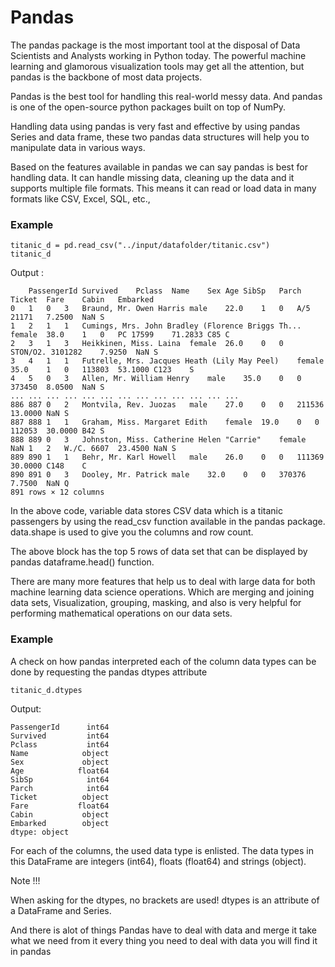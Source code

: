 # Pandas 

The pandas package is the most important tool at the disposal of Data Scientists and Analysts working in Python today. The powerful machine learning and glamorous visualization tools may get all the attention, but pandas is the backbone of most data projects.

 Pandas is the best tool for handling this real-world messy data. And pandas is one of the open-source python packages built on top of NumPy.
 
 
 Handling data using pandas is very fast and effective by using pandas Series and data frame, these two pandas data structures will help you to manipulate data in various ways.

Based on the features available in pandas we can say pandas is best for handling data. It can handle missing data, cleaning up the data and it supports multiple file formats. This means it can read or load data in many formats like CSV, Excel, SQL, etc.,


 ### Example
 
 ```
titanic_d = pd.read_csv("../input/datafolder/titanic.csv")
titanic_d
```

Output :


```
	PassengerId	Survived	Pclass	Name	Sex	Age	SibSp	Parch	Ticket	Fare	Cabin	Embarked
0	1	0	3	Braund, Mr. Owen Harris	male	22.0	1	0	A/5 21171	7.2500	NaN	S
1	2	1	1	Cumings, Mrs. John Bradley (Florence Briggs Th...	female	38.0	1	0	PC 17599	71.2833	C85	C
2	3	1	3	Heikkinen, Miss. Laina	female	26.0	0	0	STON/O2. 3101282	7.9250	NaN	S
3	4	1	1	Futrelle, Mrs. Jacques Heath (Lily May Peel)	female	35.0	1	0	113803	53.1000	C123	S
4	5	0	3	Allen, Mr. William Henry	male	35.0	0	0	373450	8.0500	NaN	S
...	...	...	...	...	...	...	...	...	...	...	...	...
886	887	0	2	Montvila, Rev. Juozas	male	27.0	0	0	211536	13.0000	NaN	S
887	888	1	1	Graham, Miss. Margaret Edith	female	19.0	0	0	112053	30.0000	B42	S
888	889	0	3	Johnston, Miss. Catherine Helen "Carrie"	female	NaN	1	2	W./C. 6607	23.4500	NaN	S
889	890	1	1	Behr, Mr. Karl Howell	male	26.0	0	0	111369	30.0000	C148	C
890	891	0	3	Dooley, Mr. Patrick	male	32.0	0	0	370376	7.7500	NaN	Q
891 rows × 12 columns
```


In the above code, variable data stores CSV data which is a titanic passengers  by using the read_csv function available in the pandas package. 
data.shape is used to give you the columns and row count.


The above block has the top 5 rows of data set that can be displayed by pandas dataframe.head() function.


There are many more features that help us to deal with large data for both machine learning data science operations. Which are merging and joining data sets, Visualization, grouping, masking, and also is very helpful for performing mathematical operations on our data sets.

 ### Example
 
A check on how pandas interpreted each of the column data types can be done by requesting the pandas dtypes attribute

```
titanic_d.dtypes
```

Output:

```
PassengerId      int64
Survived         int64
Pclass           int64
Name            object
Sex             object
Age            float64
SibSp            int64
Parch            int64
Ticket          object
Fare           float64
Cabin           object
Embarked        object
dtype: object
```

For each of the columns, the used data type is enlisted. The data types in this DataFrame are integers (int64), floats (float64) and strings (object).

Note !!!


When asking for the dtypes, no brackets are used! dtypes is an attribute of a DataFrame and Series.



And there is alot of things Pandas have to deal with data and merge it take what we need from it every thing you need to deal with data you will find it in pandas
